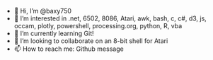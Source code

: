 - 👋 Hi, I’m @baxy750
- 👀 I’m interested in .net, 6502, 8086, Atari, awk, bash, c, c#, d3, js, occam, plotly, powershell, processing.org, python, R, vba
- 🌱 I’m currently learning Git!
- 💞️ I’m looking to collaborate on an 8-bit shell for Atari
- 📫 How to reach me: Github message

<!---
baxy750/baxy750 is a ✨ special ✨ repository because its `README.md` (this file) appears on your GitHub profile.
You can click the Preview link to take a look at your changes.
--->
